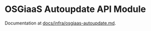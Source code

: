 # OSGiaaS Autoupdate API Module

Documentation at [docs/infra/osgiaas-autoupdate.md](../../../docs/infra/osgiaas-autoupdate.md).
